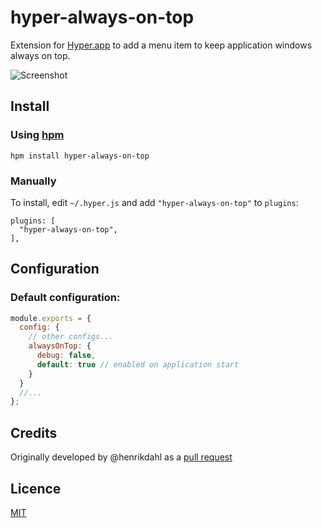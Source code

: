 # hyper-always-on-top
Extension for [Hyper.app](https://hyper.is) to add a menu item to keep application windows always on top.

![Screenshot](https://cloud.githubusercontent.com/assets/4137761/23342457/ed609bea-fc5a-11e6-94a4-9fea87470dcb.png)

## Install

### Using [hpm](https://github.com/zeit/hpm)

```
hpm install hyper-always-on-top
```

### Manually

To install, edit `~/.hyper.js` and add `"hyper-always-on-top"` to `plugins`:

```
plugins: [
  "hyper-always-on-top",
],
```

## Configuration

### Default configuration:
``` js
module.exports = {
  config: {
    // other configs...
    alwaysOnTop: {
      debug: false,
      default: true // enabled on application start
    }
  }
  //...
};
```

## Credits

Originally developed by @henrikdahl as a [pull request](https://github.com/zeit/hyper/pull/1560)

## Licence

[MIT](LICENSE.md)
